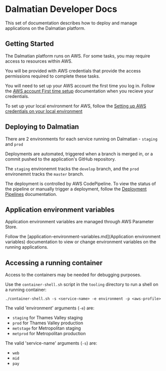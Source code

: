 # Dalmatian Developer Docs

This set of documentation describes how to deploy and manage applications on the Dalmatian platform.

## Getting Started

The Dalmatian platform runs on AWS. For some tasks, you may require access to resources within AWS.

You will be provided with AWS credentials that provide the access permissions required to complete these tasks.

You will need to set up your AWS account the first time you log in. Follow the [AWS account First time setup](aws-account-first-time-setup.md) documentation when you recieve your credentials.

To set up your local environment for AWS, follow the [Setting up AWS credentials on your local environment](setting-up-aws-credentials-on-your-local-environment.md)

## Deploying to Dalmatian

There are 2 environments for each service running on Dalmatian - `staging` and `prod`

Deployments are automated, triggered when a branch is merged in, or a commit pushed to the application's GitHub repository.

The `staging` environemnt tracks the `develop` branch, and the `prod` environemnt tracks the `master` branch.

The deployment is controlled by AWS CodePipeline. To view the status of the pipeline or manually trigger a deployment, follow the [Deployment Pipelines](deployment-pipelines.md) documentation.

## Application environment variables

Application environment variables are managed through AWS Parameter Store.

Follow the [application-environment-variables.md](Application environment variables) documentation to view or change environment variables on the running applications.

## Accessing a running container

Access to the containers may be needed for debugging purposes.

Use the `container-shell.sh` script in the `tooling` directory to run a shell on a running container:

```
./container-shell.sh -s <service-name> -e environment -p <aws-profile>
```

The valid 'environment' arguments (`-e`) are:

- `staging` for Thames Valley staging
- `prod` for Thames Valley production
- `metstage` for Metropolitan staging
- `metprod` for Metropolitan production

The valid 'service-name' arguments (`-s`) are:

- `web`
- `mid`
- `pay`
